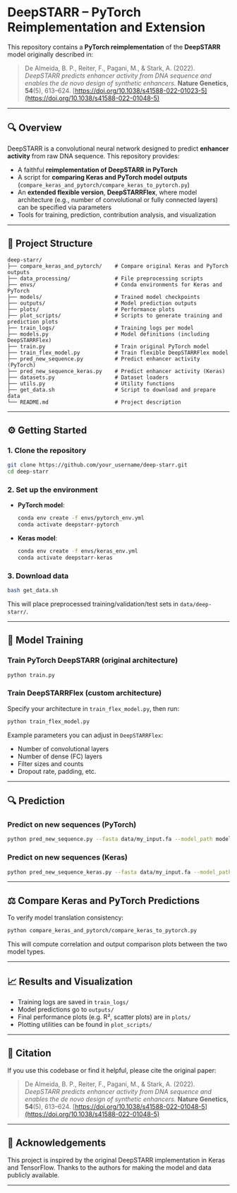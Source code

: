 # DeepSTARR – PyTorch Reimplementation and Extension

This repository contains a **PyTorch reimplementation** of the **DeepSTARR** model originally described in:

> De Almeida, B. P., Reiter, F., Pagani, M., & Stark, A. (2022).
> *DeepSTARR predicts enhancer activity from DNA sequence and enables the de novo design of synthetic enhancers.*
> **Nature Genetics, 54**(5), 613–624. [https://doi.org/10.1038/s41588-022-01023-5](https://doi.org/10.1038/s41588-022-01048-5)

---

## 🔍 Overview

DeepSTARR is a convolutional neural network designed to predict **enhancer activity** from raw DNA sequence. This repository provides:

* A faithful **reimplementation of DeepSTARR in PyTorch**
* A script for **comparing Keras and PyTorch model outputs** (`compare_keras_and_pytorch/compare_keras_to_pytorch.py`)
* An **extended flexible version**, **DeepSTARRFlex**, where model architecture (e.g., number of convolutional or fully connected layers) can be specified via parameters
* Tools for training, prediction, contribution analysis, and visualization

---

## 📁 Project Structure

```
deep-starr/
├── compare_keras_and_pytorch/    # Compare original Keras and PyTorch outputs
├── data_processing/              # File preprocessing scripts
├── envs/                         # Conda environments for Keras and PyTorch
├── models/                       # Trained model checkpoints
├── outputs/                      # Model prediction outputs
├── plots/                        # Performance plots
├── plot_scripts/                 # Scripts to generate training and prediction plots
├── train_logs/                   # Training logs per model
├── models.py                     # Model definitions (including DeepSTARRFlex)
├── train.py                      # Train original PyTorch model
├── train_flex_model.py           # Train flexible DeepSTARRFlex model
├── pred_new_sequence.py          # Predict enhancer activity (PyTorch)
├── pred_new_sequence_keras.py    # Predict enhancer activity (Keras)
├── datasets.py                   # Dataset loaders
├── utils.py                      # Utility functions
├── get_data.sh                   # Script to download and prepare data
└── README.md                     # Project description
```

---

## ⚙️ Getting Started

### 1. Clone the repository

```bash
git clone https://github.com/your_username/deep-starr.git
cd deep-starr
```

### 2. Set up the environment

* **PyTorch model**:

  ```bash
  conda env create -f envs/pytorch_env.yml
  conda activate deepstarr-pytorch
  ```

* **Keras model**:

  ```bash
  conda env create -f envs/keras_env.yml
  conda activate deepstarr-keras
  ```

### 3. Download data

```bash
bash get_data.sh
```

This will place preprocessed training/validation/test sets in `data/deep-starr/`.

---

## 🧠 Model Training

### Train PyTorch DeepSTARR (original architecture)

```bash
python train.py
```

### Train DeepSTARRFlex (custom architecture)

Specify your architecture in `train_flex_model.py`, then run:

```bash
python train_flex_model.py
```

Example parameters you can adjust in `DeepSTARRFlex`:

* Number of convolutional layers
* Number of dense (FC) layers
* Filter sizes and counts
* Dropout rate, padding, etc.

---

## 🔍 Prediction

### Predict on new sequences (PyTorch)

```bash
python pred_new_sequence.py --fasta data/my_input.fa --model_path models/deep-starr/model.pth
```

### Predict on new sequences (Keras)

```bash
python pred_new_sequence_keras.py --fasta data/my_input.fa --model_path models/deep-starr/model.h5
```

---

## ⚖️ Compare Keras and PyTorch Predictions

To verify model translation consistency:

```bash
python compare_keras_and_pytorch/compare_keras_to_pytorch.py
```

This will compute correlation and output comparison plots between the two model types.

---

## 📈 Results and Visualization

* Training logs are saved in `train_logs/`
* Model predictions go to `outputs/`
* Final performance plots (e.g. R², scatter plots) are in `plots/`
* Plotting utilities can be found in `plot_scripts/`

---

## 📜 Citation

If you use this codebase or find it helpful, please cite the original paper:

> De Almeida, B. P., Reiter, F., Pagani, M., & Stark, A. (2022).
> *DeepSTARR predicts enhancer activity from DNA sequence and enables the de novo design of synthetic enhancers.*
> **Nature Genetics, 54**(5), 613–624. [https://doi.org/10.1038/s41588-022-01048-5](https://doi.org/10.1038/s41588-022-01048-5)
> 

---

## 🙋 Acknowledgements

This project is inspired by the original DeepSTARR implementation in Keras and TensorFlow.
Thanks to the authors for making the model and data publicly available.

---
